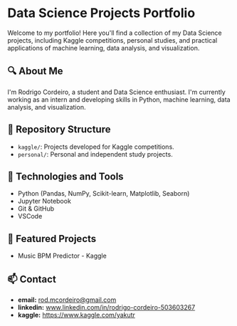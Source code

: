 # Data Science Projects Portfolio

Welcome to my portfolio! Here you'll find a collection of my Data Science projects, including Kaggle competitions, personal studies, and practical applications of machine learning, data analysis, and visualization.

## 🔍 About Me

I'm Rodrigo Cordeiro, a student and Data Science enthusiast. I'm currently working as an intern and developing skills in Python, machine learning, data analysis, and visualization.

## 📁 Repository Structure

- `kaggle/`: Projects developed for Kaggle competitions.
- `personal/`: Personal and independent study projects.

## 🧠 Technologies and Tools

- Python (Pandas, NumPy, Scikit-learn, Matplotlib, Seaborn)
- Jupyter Notebook
- Git & GitHub
- VSCode

## 🚀 Featured Projects

- Music BPM Predictor - Kaggle

## 📫 Contact

- **email:** rod.mcordeiro@gmail.com
- **linkedin:** www.linkedin.com/in/rodrigo-cordeiro-503603267
- **kaggle:** https://www.kaggle.com/yakutr
